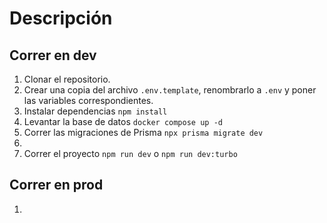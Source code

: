 # Descripción

## Correr en dev

1. Clonar el repositorio.
2. Crear una copia del archivo `.env.template`, renombrarlo a `.env` y poner las variables correspondientes.
3. Instalar dependencias `npm install`
4. Levantar la base de datos `docker compose up -d`
5. Correr las migraciones de Prisma `npx prisma migrate dev`
6.
7. Correr el proyecto `npm run dev` o `npm run dev:turbo`

## Correr en prod

1.
